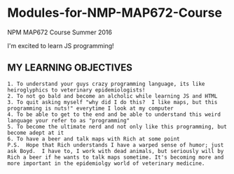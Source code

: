 # Modules-for-NMP-MAP672-Course
NPM MAP672 Course Summer 2016

I'm excited to learn JS programming!

## MY LEARNING OBJECTIVES
    1. To understand your guys crazy programming language, its like heiroglyphics to veterinary epidemiologists!
    2. To not go bald and become an alcholic while learning JS and HTML
    3. To quit asking myself "why did I do this?  I like maps, but this programming is nuts!" everytime I look at my computer
    4. To be able to get to the end and be able to understand this weird language your refer to as "programming"
    5. To become the ultimate nerd and not only like this programming, but become adept at it
    6. To have a beer and talk maps with Rich at some point
    P.S.  Hope that Rich understands I have a warped sense of humor; just ask Boyd.  I have to, I work with dead animals, but seriously will by  
    Rich a beer if he wants to talk maps sometime. It's becoming more and more important in the epidemiolgy world of veterinary medicine.
